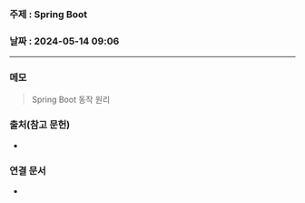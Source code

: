 ### 주제 : Spring Boot

### 날짜 : 2024-05-14 09:06
----
### 메모
> Spring Boot 동작 원리
> 

### 출처(참고 문헌)
-

### 연결 문서
-
